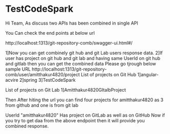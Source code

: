 # TestCodeSpark
Hi Team,
As discuss two APIs has been combined in single API


You Can check the  end points at below url

http://localhost:1313/git-repository-comb/swagger-ui.html#/


1]Now you can get combinely git hub and git Lab users response data. 
2]If user has project on git hub and git lab and having same UserId on git hub and gitlab then you can get the combined data
Please go tjrough below sample URL
http://localhost:1313/git-repository-comb/user/amitthakur4820/project
List of projects on Git Hub
1]angular-acvire
2]spring
3]TestCodeSpark

List of projects on Git Lab
1]Amitthakur4820GItalbProject

Then After hiting the url you can find four projects for amitthakur4820 as 3 from github and one is from git lab

UserId "amitthakur4820" Has project on GitLab as well as on GitHub 
Now if you try to get daa from the above endpoint then it will provide you combined response.

